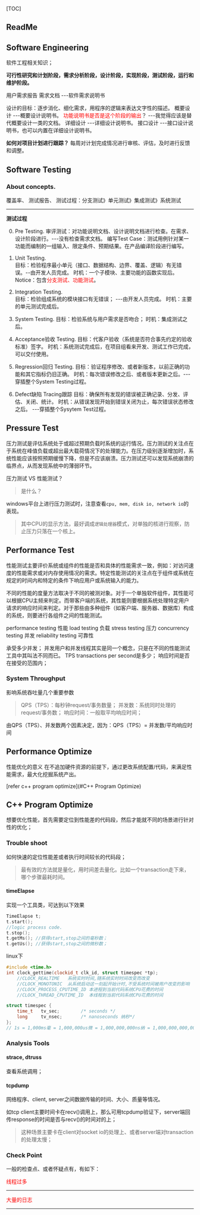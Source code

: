[TOC]



## ReadMe



## Software Engineering

软件工程相关知识；

**可行性研究和计划阶段，需求分析阶段，设计阶段，实现阶段，测试阶段，运行和维护阶段。**

用户需求报告
需求文档 ---软件需求说明书

设计的目标：逐步消化、细化需求，用程序的逻辑来表达文字性的描述。
概要设计 ---概要设计说明书。
​	<font color=red>功能说明书是否是这个阶段的输出</font>？ ---我觉得应该是替代概要设计一类的文档。
详细设计 ---详细设计说明书。
接口设计 ---接口设计说明书，也可以内置在详细设计说明书。



**如何对项目计划进行跟踪？**
每周对计划完成情况进行审核、评估，及时进行反馈和调整。









## Software Testing

### About concepts.

覆盖率、
测试报告、
测试过程：分支测试》单元测试》集成测试》系统测试



-------------

**测试过程**

0. Pre Testing.
   审评测试：对功能说明文档、设计说明文档进行检查。在需求、设计阶段进行。---没有检查需求文档。
   编写Test Case：测试用例针对某一功能而编制的一组输入、限定条件、预期结果。在产品编译阶段进行编写。

1. Unit Testing.  
   目标：检验程序最小单元（接口、数据结构、边界、覆盖、逻辑）有无错误。--由开发人员完成。
   时机：一个子模块、主要功能的函数实现后。
   Notice：包含<font color=red>分支测试、功能测试</font>。

2. Integration Testing.  
   目标：检验组成系统的模块接口有无错误；  ---由开发人员完成。
   时机：主要的单元测试完成后。

3. System Testing. 
   目标：检验系统与用户需求是否吻合；
   时机：集成测试之后。
4. Acceptance验收 Testing.
   目标：代客户验收（系统是否符合事先约定的验收标准）签字。
   时机：系统测试完成后，在项目组看来开发、测试工作已完成，可以交付使用。
5. Regression回归 Testing.
   目标：验证程序修改、或者新版本，以前正确的功能和其它指标仍旧正确。
   时机：每次错误修改之后、或者版本更新之后。---穿插整个System Testing过程。
6. Defect缺陷 Tracing跟踪
   目标：确保所有发现的错误被正确记录、分发、评估、关闭、统计。
   时机：从错误发现开始到错误关闭为止，每次错误状态修改之后。 ---穿插整个Sysytem Test过程。





## Pressure Test

压力测试是评估系统处于或超过预期负载时系统的运行情况。压力测试的关注点在于系统在峰值负载或超出最大载荷情况下的处理能力。在压力级别逐渐增加时，系统性能应该按照预期缓慢下降，但是不应该崩溃。压力测试还可以发现系统崩溃的临界点，从而发现系统中的薄弱环节。



压力测试 VS 性能测试？

> 是什么？

windows平台上进行压力测试时，注意查看`cpu, mem, disk io, network io`的表现。

> 其中CPU的显示方法，最好调成`逻辑处理器`模式，对单独的核进行观察，防止压力只落在一个核上。





## Performance Test

性能测试主要评价系统或组件的性能是否和具体的性能需求一致，例如：对访问速度的性能需求或对内存使用情况的需求。特定性能测试的关注点在于组件或系统在规定的时间内和特定的条件下响应用户或系统输入的能力。

不同的性能的度量方法取决于不同的被测对象。对于一个单独软件组件，其性能可以根据CPU主频来判定。而带客户端的系统，其性能则要根据系统处理特定用户请求的响应时间来判定。对于那些由多种组件（如客户端、服务器、数据库）构成的系统，则要进行各组件之间的性能测试。



performance testing 性能
load testing 负载
stress testing 压力
concurrency testing 并发
reliability testing 可靠性

承受多少并发；
​	并发用户和并发线程其实是同一个概念，只是在不同的性能测试工具中其叫法不同而已。
TPS transactions per second是多少；
响应时间是否在接受的范围内；



### System Throughput

影响系统吞吐量几个重要参数

> QPS（TPS）：每秒钟request/事务数量；
> 并发数：系统同时处理的request/事务数；
> 响应时间：一般取平均响应时间；

由QPS（TPS）、并发数两个因素决定，因为：QPS（TPS）= 并发数/平均响应时间



## Performance Optimize

性能优化的意义
在不追加硬件资源的前提下，通过更改系统配置/代码，来满足性能需求，最大化挖掘系统产出。

[refer c++ program optimize](#C++ Program Optimize)



## C++ Program Optimize

想要优化性能，首先需要定位到性能差的代码段，然后才能就不同的场景进行针对性的优化；

### Trouble shoot

如何快速的定位性能差或者执行时间较长的代码段；

> 最有效的方法就是量化，用时间差去量化。比如一个transaction走下来，哪个步骤最耗时间。

#### timeElapse

实现一个工具类，可达到以下效果

```cpp
TimeElapse t;
t.start();
//logic process code.
t.stop();
t.getMs(); //获得start,stop之间的毫秒数；
t.getUs(); //获得start,stop之间的微秒数；
```



linux下

```cpp
#include <time.h>
int clock_gettime(clockid_t clk_id, struct timespec *tp);
	//CLOCK_REALTIME   系统实时时间,随系统实时时间改变而改变
	//CLOCK_MONOTONIC  从系统启动这一刻起开始计时,不受系统时间被用户改变的影响
	//CLOCK_PROCESS_CPUTIME_ID 本进程到当前代码系统CPU花费的时间
	//CLOCK_THREAD_CPUTIME_ID  本线程到当前代码系统CPU花费的时间

struct timespec {
	time_t   tv_sec;        /* seconds */
	long     tv_nsec;       /* nanoseconds 纳秒*/
};
// 1s = 1,000ms毫 = 1,000,000us微 = 1,000,000,000ns纳 = 1,000,000,000,000ps皮
```





### Analysis Tools

#### strace, dtruss

查看系统调用；

#### tcpdump

网络程序、client, server之间数据传输的时间、大小、质量等情况。

如tcp client主要时间卡在recv()调用上，那么可用tcpdump验证下，server端回传response的时间是否与recv()的时间对的上；

> 这种场景主要卡在client对socket io的处理上、或者server端对transaction的处理太慢；





### Check Point

一般的检查点、或者怀疑点有，有如下：

<font color=red>线程过多</font>



---

<font color=red>大量的日志</font>



----



